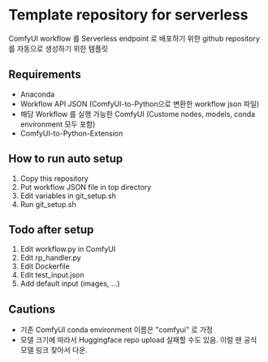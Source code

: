 Template repository for serverless
================
ComfyUI workflow 를 Serverless endpoint 로 배포하기 위한 github repository 를 자동으로 생성하기 위한 템플릿

Requirements
----------------
- Anaconda
- Workflow API JSON (ComfyUI-to-Python으로 변환한 workflow json 파일)
- 해당 Workflow 를 실행 가능한 ComfyUI (Custome nodes, models, conda environment 모두 포함)
- ComfyUI-to-Python-Extension

How to run auto setup
----------------
1. Copy this repository
2. Put workflow JSON file in top directory
3. Edit variables in git_setup.sh
4. Run git_setup.sh

Todo after setup
----------------
1. Edit workflow.py in ComfyUI
2. Edit rp_handler.py
3. Edit Dockerfile
4. Edit test_input.json
5. Add default input (images, ...) 

Cautions
----------------
- 기존 ComfyUI conda environment 이름은 "comfyui" 로 가정
- 모델 크기에 따라서 Huggingface repo upload 실패할 수도 있음. 이럴 땐 공식 모델 링크 찾아서 다운.